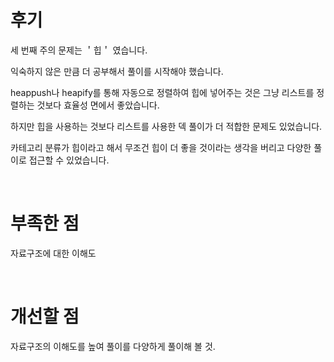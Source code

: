 # 후기

세 번째 주의 문제는 ＇힙＇ 였습니다.

익숙하지 않은 만큼 더 공부해서 풀이를 시작해야 했습니다.

heappush나 heapify를 통해 자동으로 정렬하여 힙에 넣어주는 것은 그냥 리스트를 정렬하는 것보다 효율성 면에서 좋았습니다.

하지만 힙을 사용하는 것보다 리스트를 사용한 덱 풀이가 더 적합한 문제도 있었습니다.

카테고리 분류가 힙이라고 해서 무조건 힙이 더 좋을 것이라는 생각을 버리고 다양한 풀이로 접근할 수 있었습니다.

<br>

# 부족한 점

자료구조에 대한 이해도 

<br>

# 개선할 점

자료구조의 이해도를 높여 풀이를 다양하게 풀이해 볼 것.